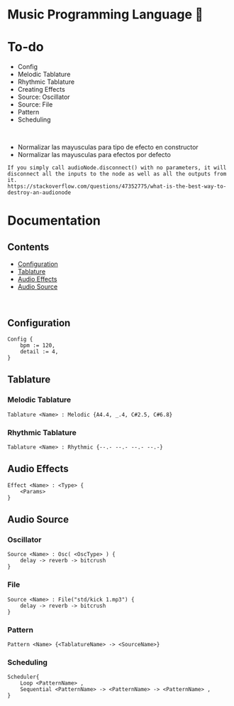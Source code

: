 # Music Programming Language 🎵

# To-do
- Config
- Melodic Tablature
- Rhythmic Tablature
- Creating Effects
- Source: Oscillator
- Source: File
- Pattern
- Scheduling
<br>

- Normalizar las mayusculas para tipo de efecto en constructor
- Normalizar las mayusculas para efectos por defecto

```
If you simply call audioNode.disconnect() with no parameters, it will disconnect all the inputs to the node as well as all the outputs from it.
https://stackoverflow.com/questions/47352775/what-is-the-best-way-to-destroy-an-audionode
```

# Documentation

## Contents
<ul>
    <li><a href="#configuration">Configuration</a></li>
    <li><a href="#tablature">Tablature</a></li>
    <li><a href="#audio-effects">Audio Effects</a></li>
    <li><a href="#source">Audio Source</a></li>
</ul>

<br>

<h2 id="configuration">Configuration</h2>

```
Config {
    bpm := 120,
    detail := 4,
}
```

<h2 id="tablature">Tablature</h2>

### Melodic Tablature
```
Tablature <Name> : Melodic {A4.4, _.4, C#2.5, C#6.8}
```

### Rhythmic Tablature
```
Tablature <Name> : Rhythmic {--.- --.- --.- --.-}
```

<h2 id="audio-effects">Audio Effects</h2>

```
Effect <Name> : <Type> {
    <Params>
}
```

<h2 id="source">Audio Source</h2>

### Oscillator
```
Source <Name> : Osc( <OscType> ) {
    delay -> reverb -> bitcrush
}
```

### File
```
Source <Name> : File("std/kick 1.mp3") {
    delay -> reverb -> bitcrush
}
```

### Pattern
```
Pattern <Name> {<TablatureName> -> <SourceName>}
```

### Scheduling
```
Scheduler{
    Loop <PatternName> ,
    Sequential <PatternName> -> <PatternName> -> <PatternName> ,
}
```